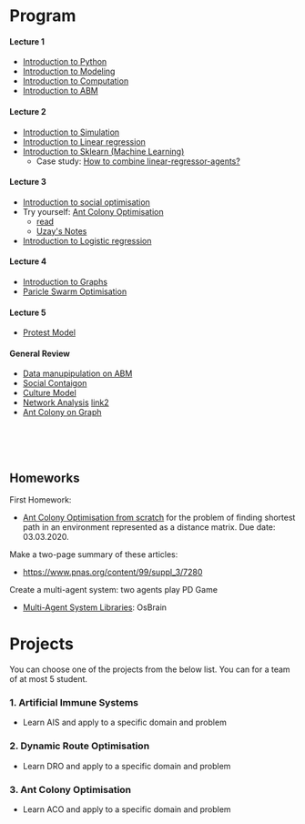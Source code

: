 
# Program

#### Lecture 1
 - [Introduction to Python](https://github.com/uzay00/CMPE373/blob/master/2018/Lecture1/Intro2Python.ipynb)
 - [Introduction to Modeling](https://nbviewer.jupyter.org/github/uzay00/CMPE373/blob/master/2019/Lecture%201%20-%20Modeling/Lecture%201-%20Introduction%20to%20Modeling%20with%20Python%20.ipynb)
 - [Introduction to Computation](https://nbviewer.jupyter.org/github/uzay00/CMPE373/blob/master/2018/Lecture1/Introduction%20to%20Agent%20Based%20Modeling.ipynb)
 - [Introduction to ABM](https://github.com/uzay00/CMPE373/blob/master/2018/Lecture1/ABMSunumu.pdf)
 
#### Lecture 2
- [Introduction to Simulation](https://github.com/uzay00/CMPE373/blob/master/2018/Lecture1/Social%20Simulation.ipynb)
- [Introduction to Linear regression](https://github.com/uzay00/KaVe-Egitim/blob/master/YapayOgrenme/LineerRegresyon/LineerRegresyon.ipynb)
- [Introduction to Sklearn (Machine Learning)](https://nbviewer.jupyter.org/github/uzay00/CMPE373/blob/master/2018/Lecture1/Agents%20and%20Artificial%20Intelligence.ipynb)
  - Case study: [How to combine linear-regressor-agents?](https://nbviewer.jupyter.org/github/uzay00/CMPE373/blob/master/2020/2%20Combiner/13x%20-%20CombineIt.ipynb)

#### Lecture 3
- [Introduction to social optimisation](https://github.com/uzay00/CMPE373/blob/master/2018/Lecture1/Social%20Optimization.ipynb)
- Try yourself: [Ant Colony Optimisation](https://github.com/Akavall/AntColonyOptimization)
  - [read](http://www.theprojectspot.com/tutorial-post/ant-colony-optimization-for-hackers/10)
  - [Uzay's Notes](https://nbviewer.jupyter.org/github/uzay00/CMPE373/blob/master/2020/3%20KarincaKolonisi/ant_uzay.pdf)
- [Introduction to Logistic regression](https://nbviewer.jupyter.org/github/uzay00/CMPE373/blob/master/2019/Lecture7%20-%20Logistic%20Regression/Soru%20-%20El%20yapimi%20Logistic%20Regresyon.ipynb)

#### Lecture 4
- [Introduction to Graphs](https://github.com/uzay00/CMPE232/blob/master/2019/Lecture2%20-%20DFS%20and%20handmade%20graph%20traversal/Lecture%203%20-%20Handmade%20Graph%20Class%20Preperation.ipynb)
- [Paricle Swarm Optimisation](https://github.com/omercankoc/particle-swarm-optimization)

#### Lecture 5
- [Protest Model](https://nbviewer.jupyter.org/github/uzay00/CMPE373/blob/master/2020/4%20Protest%20Model/1-Simplest%20Protest%20Model.ipynb)

#### General Review
- [Data manupipulation on ABM](https://github.com/uzay00/CMPE373/blob/master/2020/3-1%20Ant%20Colony%20on%20Graphs/Data%20manupipulation%20on%20ABM.ipynb)
- [Social Contaigon](https://github.com/uzay00/CMPE373/blob/master/2020/1%20social%20simulation/0%20-%20ABM.ipynb)
- [Culture Model](https://github.com/uzay00/CMPE373/blob/master/2020/1%20social%20simulation/Culture%20Model.ipynb)
- [Network Analysis](https://github.com/uzay00/CMPE373/blob/master/2020/6%20network%20UskudarAmerikan/intro2network.ipynb) 
[link2](https://github.com/uzay00/CMPE373/blob/master/2020/6%20network%20UskudarAmerikan/1%20Network%20Olusturmak.ipynb)
- [Ant Colony on Graph](https://github.com/uzay00/CMPE373/blob/master/2020/3-1%20Ant%20Colony%20on%20Graphs/ant%20colony%20on%20graph%20v2.ipynb)
<BR>
<BR>
<BR>
 
## Homeworks

First Homework:
 - [Ant Colony Optimisation from scratch](https://github.com/uzay00/CMPE373/tree/master/2020/3%20KarincaKolonisi) for the problem of finding shortest path in an environment represented as a distance matrix. Due date: 03.03.2020.


Make a two-page summary of these articles: 
 - https://www.pnas.org/content/99/suppl_3/7280

Create a multi-agent system: two agents play PD Game
 - [Multi-Agent System Libraries](https://osbrain.readthedocs.io/en/stable/advanced_patterns.html): OsBrain


# Projects

You can choose one of the projects from the below list. You can for a team of at most 5 student.

### 1. Artificial Immune Systems
 - Learn AIS and apply to a specific domain and problem

### 2. Dynamic Route Optimisation
- Learn DRO and apply to a specific domain and problem

### 3. Ant Colony Optimisation
- Learn ACO and apply to a specific domain and problem
